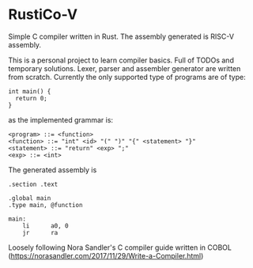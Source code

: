 # RustiCo-V
Simple C compiler written in Rust. The assembly generated is RISC-V assembly.

This is a personal project to learn compiler basics. Full of TODOs and temporary solutions. 
Lexer, parser and assembler generator are written from scratch.
Currently the only supported type of programs are of type:
```
int main() { 
  return 0; 
}
```

as the implemented grammar is:
```
<program> ::= <function>
<function> ::= "int" <id> "(" ")" "{" <statement> "}"
<statement> ::= "return" <exp> ";"
<exp> ::= <int>
```
The generated assembly is
```
.section .text

.global main
.type main, @function

main:
	li		a0, 0
	jr		ra
```

Loosely following Nora Sandler's C compiler guide written in COBOL (https://norasandler.com/2017/11/29/Write-a-Compiler.html)

